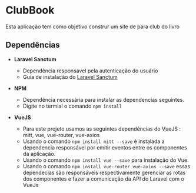 

# ClubBook
 Esta aplicação tem como objetivo construr um site de para club do livro

 ## Dependências
 - **Laravel Sanctum**
   - Dependência responsável pela autenticação do usuário
   - Guia de instalação do [Laravel Sanctum](https://laravel.com/docs/8.x/sanctum#installation)
  
 - **NPM** 
   - Dependência necessária para instalar as dependencias seguintes.
   -  Digite no termial o comando `npm install` 
- **VueJS**
  - Para este projeto usamos as seguintes dependências do VueJS : mitt, vue, vue-router, vue-axios
  - Usando o comando `npm install mitt --save` é instalada a dependencia responsável por emitir eventos entre os componentes da aplicação.
  - Usando o comando `npm install vue --save` para instalação do Vue.
  - Usando o comando `npm install vue-router vue-axios --save` essas dependecias são responsáveis respectivamente gerenciar as rotas dos componentes e fazer a comunicação da API do Laravel com o VueJs
 





